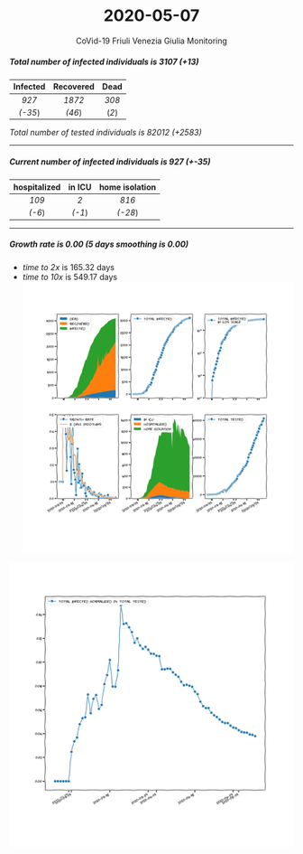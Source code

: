 <div align='center'>

# 2020-05-07
CoVid-19 Friuli Venezia Giulia Monitoring
</div>

##### Total number of infected individuals is 3107 (+13)
Infected | Recovered | Dead
:---: | :---: | :---:
*927* | *1872* | *308*
*(-35*) | *(46*) | (*2*)

*Total number of tested individuals is 82012 (+2583)*
***
##### Current number of infected individuals is 927 (+-35)
hospitalized | in ICU | home isolation
:---: | :---: | :---:
*109* |*2* |*816*
*(-6*) |*(-1*) |*(-28*)
***
##### Growth rate is 0.00 (5 days smoothing is 0.00)
- *time to 2x* is 165.32 days
- *time to 10x* is 549.17 days
![stats][stats]

![infected_normalized][infected_normalized]

[stats]: stats_FriuliVeneziaGiulia.png
[infected_normalized]: infected_normalized_FriuliVeneziaGiulia.png
